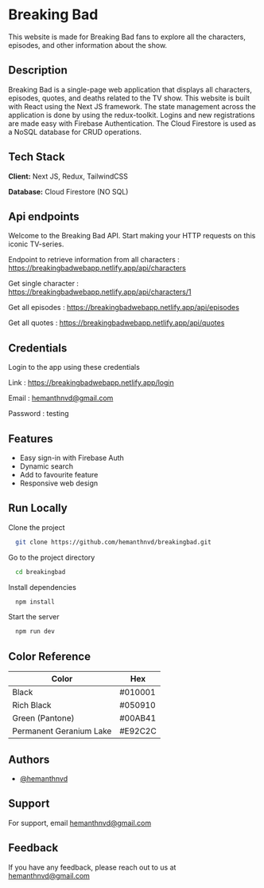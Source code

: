 
# Breaking Bad

This website is made for Breaking Bad fans to explore all the characters, episodes, and other information about the show.
## Description

 Breaking Bad is a single-page web application that displays all characters, episodes, quotes, and deaths related to the TV show.
This website is built with React using the Next JS framework. The state management across the application is done by using the redux-toolkit. Logins and new registrations are made easy with Firebase Authentication. The Cloud Firestore is used as a NoSQL database for CRUD operations.

## Tech Stack

**Client:** Next JS, Redux, TailwindCSS

**Database:** Cloud Firestore (NO SQL)

## Api endpoints

Welcome to the Breaking Bad API. Start making your HTTP requests on this iconic TV-series.

  Endpoint to retrieve information from all characters :
  <a href="https://breakingbadwebapp.netlify.app/api/characters" target="_blank">https://breakingbadwebapp.netlify.app/api/characters</a>

  Get single character :
  <a href="https://breakingbadwebapp.netlify.app/api/characters/1" target="_blank">https://breakingbadwebapp.netlify.app/api/characters/1</a>

  Get all episodes :
  <a href="https://breakingbadwebapp.netlify.app/api/episodes" target="_blank">https://breakingbadwebapp.netlify.app/api/episodes</a>

  Get all quotes :
  <a href="https://breakingbadwebapp.netlify.app/api/quotes" target="_blank">https://breakingbadwebapp.netlify.app/api/quotes</a>

## Credentials 

Login to the app using these credentials

  Link :
  <a href="https://breakingbadwebapp.netlify.app/login" target="_blank">https://breakingbadwebapp.netlify.app/login</a>

  Email : hemanthnvd@gmail.com
  
  Password : testing 

## Features

- Easy sign-in with Firebase Auth
- Dynamic search
- Add to favourite feature
- Responsive web design


## Run Locally

Clone the project

```bash
  git clone https://github.com/hemanthnvd/breakingbad.git
```

Go to the project directory

```bash
  cd breakingbad
```

Install dependencies

```bash
  npm install
```

Start the server

```bash
  npm run dev
```

## Color Reference

| Color             | Hex                                                                |
| ----------------- | ------------------------------------------------------------------ |
| Black |  #010001 |
| Rich Black |  #050910 |
| Green (Pantone) |  #00AB41 |
| Permanent Geranium Lake |  #E92C2C |


## Authors

- [@hemanthnvd](https://www.github.com/hemanthnvd)


## Support

For support, email hemanthnvd@gmail.com


## Feedback

If you have any feedback, please reach out to us at hemanthnvd@gmail.com

